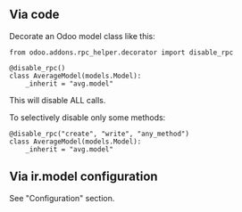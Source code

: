 ## Via code

Decorate an Odoo model class like this:

    from odoo.addons.rpc_helper.decorator import disable_rpc

    @disable_rpc()
    class AverageModel(models.Model):
        _inherit = "avg.model"

This will disable ALL calls.

To selectively disable only some methods:

    @disable_rpc("create", "write", "any_method")
    class AverageModel(models.Model):
        _inherit = "avg.model"

## Via ir.model configuration

See "Configuration" section.
